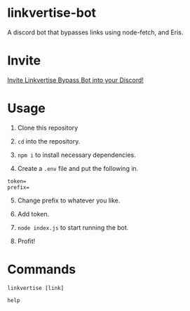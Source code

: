# linkvertise-bot
A discord bot that bypasses links using node-fetch, and Eris.

# Invite
[Invite Linkvertise Bypass Bot into your Discord!](https://discord.com/oauth2/authorize?client_id=780857188171644962&scope=bot&permissions=8)

# Usage
1. Clone this repository

2. `cd` into the repository.

3. `npm i` to install necessary dependencies.

4. Create a `.env` file and put the following in. 

```
token=
prefix=
```

5. Change prefix to whatever you like.

6. Add token.

7. `node index.js` to start running the bot.

8. Profit!

# Commands

`linkvertise [link]`

`help`


